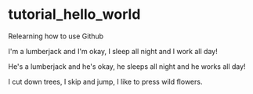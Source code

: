 # tutorial_hello_world
Relearning how to use Github 

I'm a lumberjack and I'm okay, I sleep all night and I work all day!

He's a lumberjack and he's okay, he sleeps all night and he works all day!

I cut down trees, I skip and jump, I like to press wild flowers.
